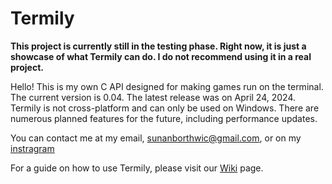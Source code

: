 # Termily

**This project is currently still in the testing phase. Right now, it is just a showcase of what Termily can do. I do not recommend using it in a real project.**

Hello! This is my own C API designed for making games run on the terminal. The current version is 0.04. The latest release was on April 24, 2024. Termily is not cross-platform and can only be used on Windows. There are numerous planned features for the future, including performance updates.

You can contact me at my email, sunanborthwic@gmail.com, or on my [instragram](https://www.instagram.com/nongtajkrub/)

For a guide on how to use Termily, please visit our [Wiki](https://github.com/Nongtajkrub/Termily/wiki) page.
